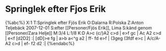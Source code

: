 # Springlek efter Fjos Erik

{%abc%}
X:1
T:Springlek efter Fjös Erik
O:Dalarna
R:Polska
Z:Anton Teljebäck 2007-12-01 
S:efter [[Personer/Fjös Erik]], Lima
S:känd genom [[Personer/Zara Helje]]
M:3/4
L:1/8
K:D
A>c {c/}A2 c>d | e>f g<f e>c | Ac A2 c>d | e<f [d2D2] :|
[dD]>e f<e f>g | a>b a<^g a2 | ff- fd e>f | (3geg (3fdf e>c | A/c/A- A2 c>d | ef- f2 d2 :|
{%endabc%}


